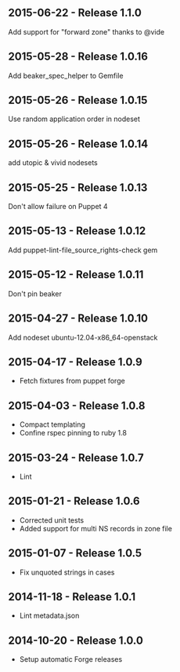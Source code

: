 ## 2015-06-22 - Release 1.1.0

Add support for "forward zone" thanks to @vide

## 2015-05-28 - Release 1.0.16

Add beaker_spec_helper to Gemfile

## 2015-05-26 - Release 1.0.15

Use random application order in nodeset

## 2015-05-26 - Release 1.0.14

add utopic & vivid nodesets

## 2015-05-25 - Release 1.0.13

Don't allow failure on Puppet 4

## 2015-05-13 - Release 1.0.12

Add puppet-lint-file_source_rights-check gem

## 2015-05-12 - Release 1.0.11

Don't pin beaker

## 2015-04-27 - Release 1.0.10

Add nodeset ubuntu-12.04-x86_64-openstack

## 2015-04-17 - Release 1.0.9

- Fetch fixtures from puppet forge

## 2015-04-03 - Release 1.0.8

- Compact templating
- Confine rspec pinning to ruby 1.8

## 2015-03-24 - Release 1.0.7

- Lint

## 2015-01-21 - Release 1.0.6

- Corrected unit tests
- Added support for multi NS records in zone file

## 2015-01-07 - Release 1.0.5

- Fix unquoted strings in cases

## 2014-11-18 - Release 1.0.1

- Lint metadata.json

## 2014-10-20 - Release 1.0.0

- Setup automatic Forge releases

